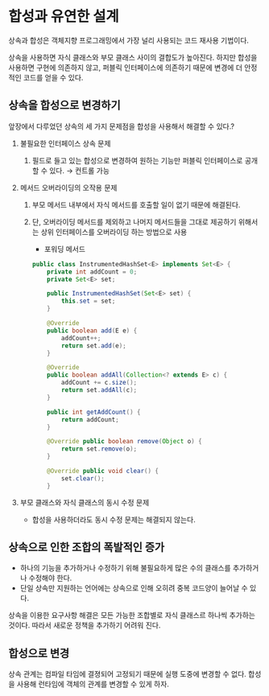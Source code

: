 # 합성과 유연한 설계

상속과 합성은 객체지향 프로그래밍에서 가장 널리 사용되는 코드 재사용 기법이다.

상속을 사용하면 자식 클래스와 부모 클래스 사이의 결합도가 높아진다. 하지만 합성을 사용하면 구현에 의존하지 않고, 퍼블릭 인터페이스에 의존하기 때문에 변경에 더 안정적인 코드를 얻을 수 있다.

## 상속을 합성으로 변경하기

앞장에서 다루었던 상속의 세 가지 문제점을 합성을 사용해서 해결할 수 있다.?

1. 불필요한 인터페이스 상속 문제
    1. 필드로 들고 있는 합성으로 변경하여 원하는 기능만 퍼블릭 인터페이스로 공개할 수 있다. → 컨트롤 가능
2. 메서드 오버라이딩의 오작용 문제
    1. 부모 메서드 내부에서 자식 메서드를 호출할 일이 없기 때문에 해결된다.
    2. 단, 오버라이딩 메서드를 제외하고 나머지 메서드들을 그대로 제공하기 위해서는 상위 인터페이스를 오버라이딩 하는 방법으로 사용
        - 포워딩 메서드

        ```java
        public class InstrumentedHashSet<E> implements Set<E> {
            private int addCount = 0;
            private Set<E> set;
        
            public InstrumentedHashSet(Set<E> set) {
                this.set = set;
            }
        
            @Override
            public boolean add(E e) {
                addCount++;
                return set.add(e);
            }
        
            @Override
            public boolean addAll(Collection<? extends E> c) {
                addCount += c.size();
                return set.addAll(c);
            }
        
            public int getAddCount() {
                return addCount;
            }
        
            @Override public boolean remove(Object o) {
                return set.remove(o);
            }
        
            @Override public void clear() {
                set.clear();
            }
        ```

3. 부모 클래스와 자식 클래스의 동시 수정 문제
    - 합성을 사용하더라도 동시 수정 문제는 해결되지 않는다.

## 상속으로 인한 조합의 폭발적인 증가

- 하나의 기능을 추가하거나 수정하기 위해 불필요하게 많은 수의 클래스를 추가하거나 수정해야 한다.
- 단일 상속만 지원하는 언어에는 상속으로 인해 오히려 중복 코드양이 늘어날 수 있다.

상속을 이용한 요구사항 해결은 모든 가능한 조합별로 자식 클래스르 하나씩 추가하는 것이다. 따라서 새로운 정책을 추가하기 어려워 진다.

## 합성으로 변경

상속 관계는 컴파일 타임에 결졍되어 고정되기 때문에 실행 도중에 변경할 수 없다. 합성을 사용해 런타임에 객체의 관계를 변경할 수 있게 하자.